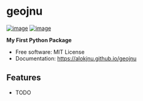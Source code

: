 # geojnu


[![image](https://img.shields.io/pypi/v/geojnu.svg)](https://pypi.python.org/pypi/geojnu)
[![image](https://img.shields.io/conda/vn/conda-forge/geojnu.svg)](https://anaconda.org/conda-forge/geojnu)


**My First Python Package**


-   Free software: MIT License
-   Documentation: https://alokjnu.github.io/geojnu
    

## Features

-   TODO
